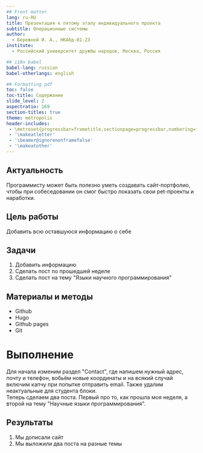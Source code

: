 ```yaml
---
## Front matter
lang: ru-RU
title: Презентация к пятому этапу индивидуального проекта
subtitle: Операционные системы
author:
  - Бережной И. А., НКАбд-01-23
institute:
  - Российский университет дружбы народов, Москва, Россия

## i18n babel
babel-lang: russian
babel-otherlangs: english

## Formatting pdf
toc: false
toc-title: Содержание
slide_level: 2
aspectratio: 169
section-titles: true
theme: metropolis
header-includes:
 - \metroset{progressbar=frametitle,sectionpage=progressbar,numbering=fraction}
 - '\makeatletter'
 - '\beamer@ignorenonframefalse'
 - '\makeatother'
---
```


## Актуальность

Программисту может быть полезно уметь создавать сайт-портфолио, чтобы при собеседовании он смог быстро показать свои pet-проекты и наработки.

## Цель работы

Добавить всю оставшуюся информацию о себе

## Задачи

1. Добавить информацию
2. Сделать пост по прошедшей неделе
3. Сделать пост на тему "Языки научного программирования"

## Материалы и методы

- Github
- Hugo
- Github pages
- Git

# Выполнение

Для начала изменим раздел "Contact", где напишем нужный адрес, почту и телефон, вобьём новые координаты и на всякий случай включим капчу при попытке отправить email. Также удалим неактуальные для студента блоки.  
Теперь сделаем два поста. Первый про то, как прошла моя неделя, а второй на тему "Научные языки программирования".

## Результаты
1. Мы дописали сайт
2. Мы выложили два поста на разные темы
